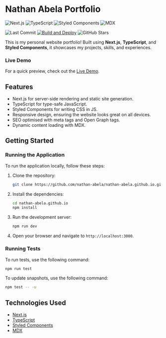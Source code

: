 # Nathan Abela Portfolio

![Next.js](https://img.shields.io/badge/Next.js-black?style=flat&logo=next.js)
![TypeScript](https://img.shields.io/badge/TypeScript-blue?style=flat&logo=typescript&logoColor=white)
![Styled Components](https://img.shields.io/badge/Styled--Components-DB7093.svg?style=flat&logo=styledcomponents&logoColor=white)
![MDX](https://img.shields.io/badge/MDX-black?style=flat&logo=mdx&labelColor=black)

![Last Commit](https://img.shields.io/github/last-commit/nathan-abela/nathan-abela.github.io)
[![Build and Deploy](https://github.com/nathan-abela/nathan-abela.github.io/actions/workflows/deploy_workflow.yaml/badge.svg)](https://github.com/nathan-abela/nathan-abela.github.io/actions/workflows/deploy_workflow.yaml)
![GitHub Stars](https://img.shields.io/github/stars/nathan-abela/nathan-abela.github.io)

This is my personal website portfolio! Built using **Next.js**, **TypeScript**, and **Styled Components**, it showcases my projects, skills, and experiences.

<!-- Insert Image of homepage -->

### Live Demo

For a quick preview, check out the [Live Demo](https://nathan-abela.github.io).

## Features

- Next.js for server-side rendering and static site generation.
- TypeScript for type-safe JavaScript.
- Styled Components for writing CSS in JS.
- Responsive design, ensuring the website looks great on all devices.
- SEO optimised with meta tags and Open Graph tags.
- Dynamic content loading with MDX.

## Getting Started

### Running the Application

To run the application locally, follow these steps:

1. Clone the repository:

   ```bash
   git clone https://github.com/nathan-abela/nathan-abela.github.io.git
   ```

2. Install the dependencies:

   ```bash
   cd nathan-abela.github.io
   npm install
   ```

3. Run the development server:

   ```bash
   npm run dev
   ```

4. Open your browser and navigate to `http://localhost:3000`.

### Running Tests

To run tests, use the following command:

```bash
npm run test
```

To update snapshots, use the following command:

```bash
npm test -- -u
```

## Technologies Used

- [Next.js](https://nextjs.org)
- [TypeScript](https://www.typescriptlang.org)
- [Styled Components](https://styled-components.com)
- [MDX](https://mdxjs.com)
